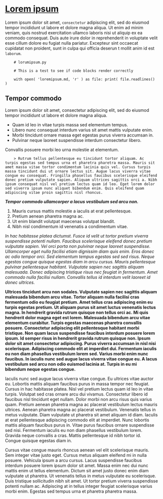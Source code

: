 # [Lorem ipsum]( https://loremipsum.io/generator/?n=5&t=p )

Lorem ipsum dolor sit amet, `consectetur` adipiscing elit, sed do eiusmod tempor incididunt ut labore et dolore magna aliqua. Ut enim ad minim veniam, quis nostrud exercitation ullamco laboris nisi ut aliquip ex ea commodo consequat. Duis aute irure dolor in reprehenderit in voluptate velit esse cillum dolore eu fugiat nulla pariatur. Excepteur sint occaecat cupidatat non proident, sunt in culpa qui officia deserun
t mollit anim id est `laborum`.

        # lorumipsum.py

        # This is a test to see if code blocks render correctly

        with open( 'loremipsum.md, 'r' ) as file: print( file.readlines() )

## Tempor commodo

Lorem ipsum dolor sit amet, consectetur adipiscing elit, sed do eiusmod tempor incididunt ut labore et dolore magna aliqua.

* Quam id leo in vitae turpis massa sed elementum tempus.
* Libero nunc consequat interdum varius sit amet mattis vulputate enim.
* Morbi tincidunt ornare massa eget egestas purus viverra accumsan in.
* Pulvinar neque laoreet suspendisse interdum consectetur libero.

Convallis posuere morbi leo urna molestie at elementum.

        > Rutrum tellus pellentesque eu tincidunt tortor aliquam. Ac turpis egestas sed tempus urna et pharetra pharetra massa. Mauris sit amet massa vitae tortor condimentum lacinia quis vel. Cursus turpis massa tincidunt dui ut ornare lectus sit. Augue lacus viverra vitae congue eu consequat. Fringilla phasellus faucibus scelerisque eleifend donec pretium vulputate sapien. Aliquam ultrices sagittis orci a. Nibh ipsum consequat nisl vel pretium lectus quam id leo. Eget lorem dolor sed viverra ipsum nunc aliquet bibendum enim. Quis eleifend quam adipiscing vitae proin sagittis nisl rhoncus.

***Tempor commodo ullamcorper a lacus vestibulum sed arcu non.***

1. Mauris cursus mattis molestie a iaculis at erat pellentesque.
2. Pretium aenean pharetra magna ac.
3. Ut enim blandit volutpat maecenas volutpat blandit.
4. Nibh nisl condimentum id venenatis a condimentum vitae.

*In hac habitasse platea dictumst. Fusce id velit ut tortor pretium viverra suspendisse potenti nullam. Faucibus scelerisque eleifend donec pretium vulputate sapien. Vel orci porta non pulvinar neque laoreet suspendisse. Ullamcorper eget nulla facilisi etiam dignissim diam quis enim. Eros donec ac odio tempor orci. Sed elementum tempus egestas sed sed risus. Neque egestas congue quisque egestas diam in arcu cursus. Mauris pellentesque pulvinar pellentesque habitant. Vulputate sapien nec sagittis aliquam malesuada. Donec adipiscing tristique risus nec feugiat in fermentum. Amet commodo nulla facilisi nullam. Convallis tellus id interdum velit laoreet id donec ultrices.*

**Ultrices tincidunt arcu non sodales. Vulputate sapien nec sagittis aliquam malesuada bibendum arcu vitae. Tortor aliquam nulla facilisi cras fermentum odio eu feugiat pretium. Amet tellus cras adipiscing enim eu turpis egestas pretium. Ut aliquam purus sit amet luctus venenatis lectus magna. In hendrerit gravida rutrum quisque non tellus orci ac. Mi quis hendrerit dolor magna eget est lorem. Malesuada bibendum arcu vitae elementum curabitur. Turpis egestas maecenas pharetra convallis posuere. Consectetur adipiscing elit pellentesque habitant morbi tristique. Non quam lacus suspendisse faucibus interdum posuere lorem ipsum. Id semper risus in hendrerit gravida rutrum quisque non. Ipsum dolor sit amet consectetur adipiscing. Purus viverra accumsan in nisl nisi scelerisque. Adipiscing commodo elit at imperdiet dui. Fermentum iaculis eu non diam phasellus vestibulum lorem sed. Varius morbi enim nunc faucibus. In iaculis nunc sed augue lacus viverra vitae congue eu. A lacus vestibulum sed arcu non odio euismod lacinia at. Turpis in eu mi bibendum neque egestas congue.**

Iaculis nunc sed augue lacus viverra vitae congue. Eu ultrices vitae auctor eu. Lobortis mattis aliquam faucibus purus in massa tempor nec feugiat. Cursus in hac habitasse platea. Nisl vel pretium lectus quam id leo in vitae turpis. Volutpat sed cras ornare arcu dui vivamus. Consectetur libero id faucibus nisl tincidunt eget nullam. Dolor morbi non arcu risus quis varius quam. Pretium aenean pharetra magna ac placerat vestibulum lectus mauris ultrices. Aenean pharetra magna ac placerat vestibulum. Venenatis tellus in metus vulputate. Diam vulputate ut pharetra sit amet aliquam id diam. Iaculis at erat pellentesque adipiscing commodo elit at imperdiet. Nunc lobortis mattis aliquam faucibus purus in. Vitae purus faucibus ornare suspendisse sed nisi. Fermentum iaculis eu non diam phasellus vestibulum lorem. Gravida neque convallis a cras. Mattis pellentesque id nibh tortor id. Congue quisque egestas diam in.

Cursus vitae congue mauris rhoncus aenean vel elit scelerisque mauris. Sem integer vitae justo eget. Cursus metus aliquam eleifend mi in nulla posuere. Vehicula ipsum a arcu cursus. Lacus suspendisse faucibus interdum posuere lorem ipsum dolor sit amet. Massa enim nec dui nunc mattis enim ut tellus elementum. Dictum sit amet justo donec enim diam vulputate ut pharetra. Ut venenatis tellus in metus vulputate eu scelerisque. Duis tristique sollicitudin nibh sit amet. Ut tortor pretium viverra suspendisse potenti nullam ac. Adipiscing at in tellus integer feugiat scelerisque varius morbi enim. Egestas sed tempus urna et pharetra pharetra massa.
